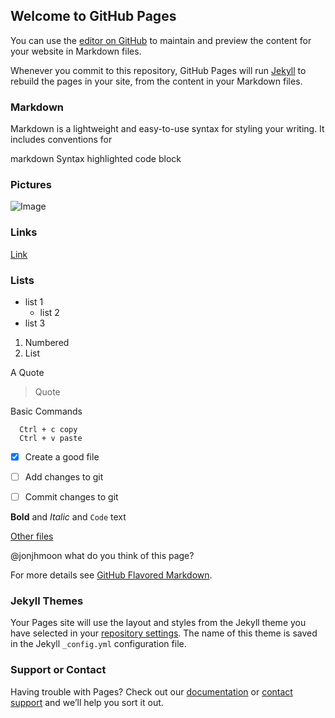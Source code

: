 ## Welcome to GitHub Pages

You can use the [editor on GitHub](https://github.com/jonjhmoon/cogs108/edit/gh-pages/index.md) to maintain and preview the content for your website in Markdown files.

Whenever you commit to this repository, GitHub Pages will run [Jekyll](https://jekyllrb.com/) to rebuild the pages in your site, from the content in your Markdown files.

### Markdown

Markdown is a lightweight and easy-to-use syntax for styling your writing. It includes conventions for

markdown
Syntax highlighted code block

### Pictures
![Image](src)
### Links
[Link](url) 
### Lists
- list 1
  - list 2
- list 3

1. Numbered
2. List

A Quote
> Quote

Basic Commands
```
  Ctrl + c copy
  Ctrl + v paste
```

- [x] Create a good file
- [ ] Add changes to git
- [ ] Commit changes to git


**Bold** and _Italic_ and `Code` text

[Other files](documents/README.md)

@jonjhmoon what do you think of this page?



For more details see [GitHub Flavored Markdown](https://guides.github.com/features/mastering-markdown/).

### Jekyll Themes

Your Pages site will use the layout and styles from the Jekyll theme you have selected in your [repository settings](https://github.com/jonjhmoon/cogs108/settings). The name of this theme is saved in the Jekyll `_config.yml` configuration file.

### Support or Contact

Having trouble with Pages? Check out our [documentation](https://docs.github.com/categories/github-pages-basics/) or [contact support](https://github.com/contact) and we’ll help you sort it out.
